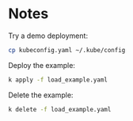 # Notes

Try a demo deployment:
```bash
cp kubeconfig.yaml ~/.kube/config
```

Deploy the example:
```bash
k apply -f load_example.yaml
```

Delete the example:
```bash
k delete -f load_example.yaml
```